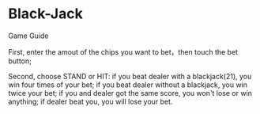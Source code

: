 # Black-Jack
Game Guide

First, enter the amout of the chips you want to bet，then touch the bet button;

Second, choose STAND or HIT:
        if you beat dealer with a blackjack(21), you win four times of your bet;
        if you beat dealer without a blackjack, you win twice your bet;
        if you and dealer got the same score, you won't lose or win anything;
        if dealer beat you, you will lose your bet.
